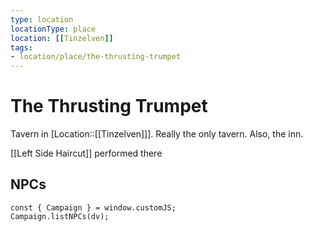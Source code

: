 ```yaml
---
type: location
locationType: place
location: [[Tinzelven]]
tags: 
- location/place/the-thrusting-trumpet
---
```

# The Thrusting Trumpet

Tavern in [Location::[[Tinzelven]]]. Really the only tavern. Also, the inn. 

[[Left Side Haircut]] performed there

## NPCs

```dataviewjs
const { Campaign } = window.customJS;
Campaign.listNPCs(dv);
```
